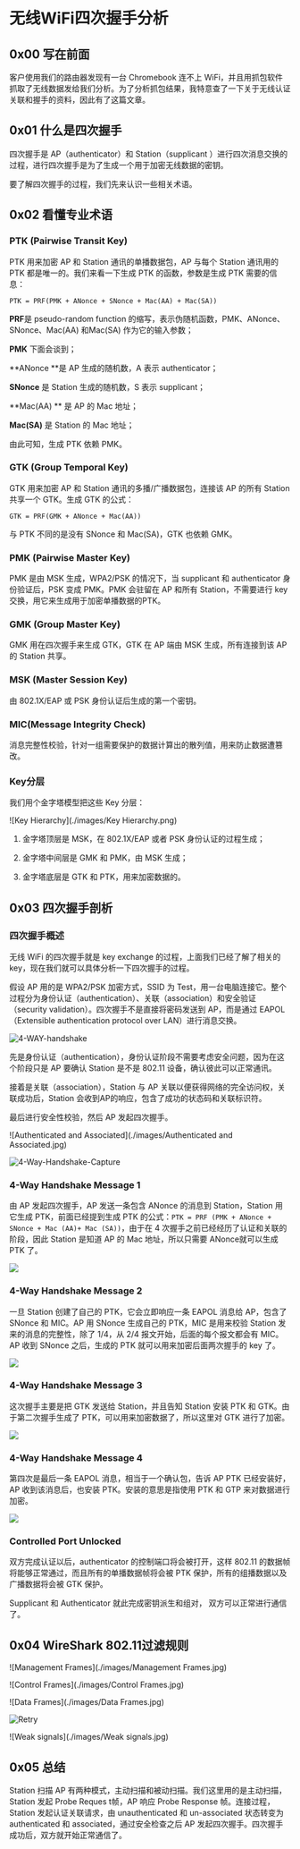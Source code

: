 # 无线WiFi四次握手分析  

## 0x00 写在前面  

客户使用我们的路由器发现有一台 Chromebook 连不上 WiFi，并且用抓包软件抓取了无线数据发给我们分析。为了分析抓包结果，我特意查了一下关于无线认证关联和握手的资料，因此有了这篇文章。  

## 0x01 什么是四次握手  

四次握手是 AP（authenticator）和 Station（supplicant ）进行四次消息交换的过程，进行四次握手是为了生成一个用于加密无线数据的密钥。  

要了解四次握手的过程，我们先来认识一些相关术语。  

## 0x02 看懂专业术语  

### PTK (Pairwise Transit Key)  

PTK 用来加密 AP 和 Station 通讯的单播数据包，AP 与每个 Station 通讯用的 PTK 都是唯一的。我们来看一下生成 PTK 的函数，参数是生成 PTK 需要的信息：  

`PTK = PRF(PMK + ANonce + SNonce + Mac(AA) + Mac(SA))`  

**PRF**是 pseudo-random function 的缩写，表示伪随机函数，PMK、ANonce、SNonce、Mac(AA) 和Mac(SA) 作为它的输入参数；  

**PMK** 下面会谈到；  

**ANonce **是 AP 生成的随机数，A 表示 authenticator；  

**SNonce** 是 Station 生成的随机数，S 表示 supplicant；  

**Mac(AA) ** 是 AP 的 Mac 地址；  

**Mac(SA)** 是 Station 的 Mac 地址；  

由此可知，生成 PTK 依赖 PMK。  

### GTK (Group Temporal Key)  

GTK 用来加密 AP 和 Station 通讯的多播/广播数据包，连接该 AP 的所有 Station 共享一个 GTK。生成 GTK 的公式：  

`GTK = PRF(GMK + ANonce + Mac(AA))`  

与 PTK 不同的是没有 SNonce 和 Mac(SA)，GTK 也依赖 GMK。  

### PMK (Pairwise Master Key)  

PMK 是由 MSK 生成，WPA2/PSK 的情况下，当 supplicant 和 authenticator 身份验证后，PSK 变成 PMK。PMK 会驻留在 AP 和所有 Station，不需要进行 key 交换，用它来生成用于加密单播数据的PTK。  

### GMK (Group Master Key)  

GMK 用在四次握手来生成 GTK，GTK 在 AP 端由 MSK 生成，所有连接到该 AP 的 Station 共享。

### MSK (Master Session Key)  

由 802.1X/EAP 或  PSK 身份认证后生成的第一个密钥。  

### MIC(Message Integrity Check)  

消息完整性校验，针对一组需要保护的数据计算出的散列值，用来防止数据遭篡改。  

### Key分层  

我们用个金字塔模型把这些 Key 分层：  

![Key Hierarchy](./images/Key Hierarchy.png)

1. 金字塔顶层是 MSK，在 802.1X/EAP 或者 PSK 身份认证的过程生成；  

2. 金字塔中间层是 GMK 和 PMK，由 MSK 生成；    

3. 金字塔底层是 GTK 和 PTK，用来加密数据的。  

## 0x03 四次握手剖析  

### 四次握手概述  

无线 WiFi 的四次握手就是 key exchange 的过程，上面我们已经了解了相关的 key，现在我们就可以具体分析一下四次握手的过程。  

假设 AP 用的是 WPA2/PSK 加密方式，SSID 为 Test，用一台电脑连接它。整个过程分为身份认证（authentication）、关联（association）和安全验证（security validation）。四次握手不是直接将密码发送到 AP，而是通过 EAPOL（Extensible authentication protocol over LAN）进行消息交换。  

![4-WAY-handshake](./images/4-WAY-handshake.png)

先是身份认证（authentication），身份认证阶段不需要考虑安全问题，因为在这个阶段只是 AP 要确认 Station 是不是 802.11 设备，确认彼此可以正常通讯。  

接着是关联（association），Station 与 AP 关联以便获得网络的完全访问权，关联成功后，Station 会收到AP的响应，包含了成功的状态码和关联标识符。  

最后进行安全性校验，然后 AP 发起四次握手。  

![Authenticated and Associated](./images/Authenticated and Associated.jpg)

![4-Way-Handshake-Capture](./images/4-Way-Handshake-Capture.jpg)

### 4-Way Handshake Message 1  

由 AP 发起四次握手，AP 发送一条包含 ANonce 的消息到 Station，Station 用它生成 PTK，前面已经提到生成 PTK 的公式：`PTK = PRF (PMK + ANonce + SNonce + Mac (AA)+ Mac (SA))`，由于在 4 次握手之前已经经历了认证和关联的阶段，因此 Station 是知道 AP 的 Mac 地址，所以只需要 ANonce就可以生成 PTK 了。  

![](./images/message1.jpg)

### 4-Way Handshake Message 2  

一旦 Station 创建了自己的 PTK，它会立即响应一条 EAPOL 消息给 AP，包含了 SNonce 和 MIC。AP 用 SNonce 生成自己的 PTK，MIC 是用来校验 Station 发来的消息的完整性，除了 1/4，从 2/4 报文开始，后面的每个报文都会有 MIC。AP 收到 SNonce 之后，生成的 PTK 就可以用来加密后面两次握手的 key 了。  

![](./images/message2.jpg)

### 4-Way Handshake Message 3  

这次握手主要是把 GTK 发送给 Station，并且告知 Station 安装 PTK 和 GTK。由于第二次握手生成了 PTK，可以用来加密数据了，所以这里对 GTK 进行了加密。  

![](./images/message3.jpg)

### 4-Way Handshake Message 4  

第四次是最后一条 EAPOL 消息，相当于一个确认包，告诉 AP PTK 已经安装好，AP 收到该消息后，也安装 PTK。安装的意思是指使用 PTK 和 GTP 来对数据进行加密。  

![](./images/message4.jpg)

### Controlled Port Unlocked  

双方完成认证以后，authenticator 的控制端口将会被打开，这样 802.11 的数据帧将能够正常通过，而且所有的单播数据帧将会被 PTK 保护，所有的组播数据以及广播数据将会被 GTK 保护。

Supplicant 和 Authenticator 就此完成密钥派生和组对， 双方可以正常进行通信了。

## 0x04 WireShark 802.11过滤规则  

![Management Frames](./images/Management Frames.jpg)  

![Control Frames](./images/Control Frames.jpg)  

![Data Frames](./images/Data Frames.jpg)  

![Retry](./images/Retry.jpg)  

![Weak signals](./images/Weak signals.jpg)  

## 0x05 总结  

Station 扫描 AP 有两种模式，主动扫描和被动扫描。我们这里用的是主动扫描，Station 发起 Probe Reques t帧，AP 响应 Probe Response 帧。连接过程，Station 发起认证关联请求，由 unauthenticated 和 un-associated 状态转变为 authenticated 和 associated，通过安全检查之后 AP 发起四次握手。四次握手成功后，双方就开始正常通信了。  

